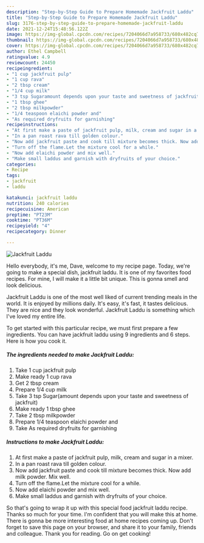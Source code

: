 ```yaml
---
description: "Step-by-Step Guide to Prepare Homemade Jackfruit Laddu"
title: "Step-by-Step Guide to Prepare Homemade Jackfruit Laddu"
slug: 3176-step-by-step-guide-to-prepare-homemade-jackfruit-laddu
date: 2021-12-24T15:48:56.122Z
image: https://img-global.cpcdn.com/recipes/7204066d7a958733/680x482cq70/jackfruit-laddu-recipe-main-photo.jpg
thumbnail: https://img-global.cpcdn.com/recipes/7204066d7a958733/680x482cq70/jackfruit-laddu-recipe-main-photo.jpg
cover: https://img-global.cpcdn.com/recipes/7204066d7a958733/680x482cq70/jackfruit-laddu-recipe-main-photo.jpg
author: Ethel Campbell
ratingvalue: 4.9
reviewcount: 24450
recipeingredient:
- "1 cup jackfruit pulp"
- "1 cup rava"
- "2 tbsp cream"
- "1/4 cup milk"
- "3 tsp Sugaramount depends upon your taste and sweetness of jackfruit"
- "1 tbsp ghee"
- "2 tbsp milkpowder"
- "1/4 teaspoon elaichi powder and"
- "As required dryfruits for garnishing"
recipeinstructions:
- "At first make a paste of jackfruit pulp, milk, cream and sugar in a mixer."
- "In a pan roast rava till golden colour."
- "Now add jackfruit paste and cook till mixture becomes thick. Now add milk powder. Mix well."
- "Turn off the flame.Let the mixture cool for a while."
- "Now add elaichi powder and mix well."
- "Make small laddus and garnish with dryfruits of your choice."
categories:
- Recipe
tags:
- jackfruit
- laddu

katakunci: jackfruit laddu 
nutrition: 240 calories
recipecuisine: American
preptime: "PT23M"
cooktime: "PT36M"
recipeyield: "4"
recipecategory: Dinner

---
```



![Jackfruit Laddu](https://img-global.cpcdn.com/recipes/7204066d7a958733/680x482cq70/jackfruit-laddu-recipe-main-photo.jpg)

Hello everybody, it's me, Dave, welcome to my recipe page. Today, we're going to make a special dish, jackfruit laddu. It is one of my favorites food recipes. For mine, I will make it a little bit unique. This is gonna smell and look delicious.



Jackfruit Laddu is one of the most well liked of current trending meals in the world. It is enjoyed by millions daily. It's easy, it's fast, it tastes delicious. They are nice and they look wonderful. Jackfruit Laddu is something which I've loved my entire life.


To get started with this particular recipe, we must first prepare a few ingredients. You can have jackfruit laddu using 9 ingredients and 6 steps. Here is how you cook it.

<!--inarticleads1-->

##### The ingredients needed to make Jackfruit Laddu:

1. Take 1 cup jackfruit pulp
1. Make ready 1 cup rava
1. Get 2 tbsp cream
1. Prepare 1/4 cup milk
1. Take 3 tsp Sugar(amount depends upon your taste and sweetness of jackfruit)
1. Make ready 1 tbsp ghee
1. Take 2 tbsp milkpowder
1. Prepare 1/4 teaspoon elaichi powder and
1. Take As required dryfruits for garnishing




<!--inarticleads2-->

##### Instructions to make Jackfruit Laddu:

1. At first make a paste of jackfruit pulp, milk, cream and sugar in a mixer.
1. In a pan roast rava till golden colour.
1. Now add jackfruit paste and cook till mixture becomes thick. Now add milk powder. Mix well.
1. Turn off the flame.Let the mixture cool for a while.
1. Now add elaichi powder and mix well.
1. Make small laddus and garnish with dryfruits of your choice.




So that's going to wrap it up with this special food jackfruit laddu recipe. Thanks so much for your time. I'm confident that you will make this at home. There is gonna be more interesting food at home recipes coming up. Don't forget to save this page on your browser, and share it to your family, friends and colleague. Thank you for reading. Go on get cooking!
